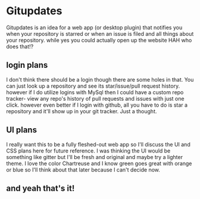 # Gitupdates 

Gitupdates is an idea for a web app (or desktop plugin) that notifies you when your repository is starred or when an issue is filed and all things about your repository.
while yes you could actually open up the website HAH who does that!?

## login plans

I don't think there should be a login though there are some holes in that. You can just look up a repository and see its star/issue/pull request history.
however if I do utilize logins with MySql then I could have a custom repo tracker- view any repo's history of pull requests and issues with just one click.
however even better if I login with github, all you have to do is star a repository and it'll show up in your git tracker. Just a thought.

## UI plans

I really want this to be a fully fleshed-out web app so I'll discuss the UI and CSS plans here for future reference. I was thinking the UI would be something like gitter but I'll
be fresh and original and maybe try a lighter theme. I love the color Chartreuse and I know green goes great with orange or blue so I'll think about that later because I can't 
decide now.

## and yeah that's it!
